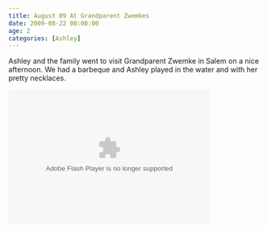 ```yaml
---
title: August 09 At Grandparent Zwemkes
date: 2009-08-22 00:00:00
age: 2
categories: [Ashley]
---
```

<p>Ashley and the family went to visit Grandparent Zwemke in Salem on a nice afternoon. We had a barbeque and Ashley played in the water and with her pretty necklaces.</p>
<p><embed type="application/x-shockwave-flash" src="http://picasaweb.google.com/s/c/bin/slideshow.swf" width="400" height="267" flashvars="host=picasaweb.google.com&amp;captions=1&amp;hl=en_US&amp;feat=flashalbum&amp;RGB=0x000000&amp;feed=http%3A%2F%2Fpicasaweb.google.com%2Fdata%2Ffeed%2Fapi%2Fuser%2Fwyseguys%2Falbumid%2F5375654151746957041%3Falt%3Drss%26kind%3Dphoto%26authkey%3DGv1sRgCIWAluLX2ZuUdQ%26hl%3Den_US" pluginspage="http://www.macromedia.com/go/getflashplayer" /></p>
